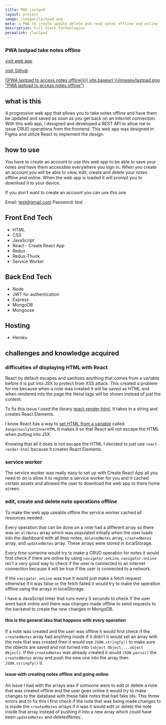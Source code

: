 ```yaml
---
title: PWA lastpad
layout: project
image: /images/lastpad.png
meta: a PWA to create update delete and read notes offline and online
description: Full Stack Technologies
permalink: /lastpad
---
```




### PWA lastpad take notes offline

<p class="project__intro">
 <a href="https://lastpad.herokuapp.com/">visit web app</a>
</p>
<p class="project__intro">
 <a href="https://github.com/colorlessenergy/lastpad">visit Github</a>
</p>


<a href="https://lastpad.herokuapp.com/">
   ![PWA lastpad to access notes offline]({{ site.baseurl }}/images/lastpad.png "PWA lastpad to access notes offline")
</a>


## what is this

A progressive web app that allows you to take notes offline and have them be updated and saved as soon as you get back on an internet connection. With this web app, I designed and developed a REST API to allow me to issue CRUD operations from the frontend. This web app was designed in Figma and utilize React to implement the design.

## how to use

You have to create an account to use this web app to be able to save your notes and have them accessible everywhere you sign in. When you create an account you will be able to view, edit, create and delete your notes offline and online. When the web app is loaded it will prompt you to download it to your device.

If you don't want to create an account you can use this one

Email: test@gmail.com Password: test


## Front End Tech

* HTML
* CSS
* JavaScript 
* React - Create React App
* Redux
* Redux-Thunk
* Service Worker

## Back End Tech

* Node
* JWT for authentication
* Express
* MongoDB
* Mongoose

## Hosting

* Heroku



## challenges and knowledge acquired



### difficulties of displaying HTML with React

React by default escapes and sanitizes anything that comes from a variable before it is put into JSX to protect from XSS attack. This created a problem for me because when a note was created it will be saved as HTML and when rendered into the page the literal tags will be shown instead of just the content.

To fix this issue I used the library [react-render-html](https://www.npmjs.com/package/react-render-html). It takes in a string and creates React Elements.

I know React has a way to [set HTML from a variable](https://reactjs.org/docs/dom-elements.html#dangerouslysetinnerhtml) called `dangerouslySetInnerHTML` It makes it so that React will not escape the HTML when putting into JSX. 

Knowing that all it does is not escape the HTML I decided to just use `react-render-html` because it creates React Elements.


### service worker

The service worker was really easy to set up with Create React App all you need to do is allow it to register a service worker for you and it cached certain assets and allowed the user to download the web app to there home screen.


### edit, create and delete note operations offline

To make the web app useable offline the service worker cached all resources needed.

Every operation that can be done on a note had a different array so there was an `allNotes` array which was populated initially when the user loads into the dashboard with all their notes, `deletedNotes` array, `createdNotes` array, and `updatedNotes` array. These arrays were stored in localStorage.

Every time someone would try to make a CRUD operation for notes it would first check if there are online by using `navigator.onLine`. `navigator.onLine` isn't a very good way to check if the user is connected to an internet connection because it will be true if the user is connected to a network.

If the `navigator.onLine` was true it would just make a fetch request otherwise if it was false or the fetch failed it would try to make the operation offline using the arrays in localStorage.

I have a JavaScript timer that runs every 5 seconds to check if the user went back online and there was changes made offline to send requests to the backend to create the new changes in MongoDB.

#### this is the general idea that happens with every operation

If a note was created and the user was offline it would first check if the `createdNotes` array had anything inside If It didn't it would set an array with the note that was created then it would use `JSON.stringfy()` to make sure the objects are saved and not turned into `[object Object,...object Object]`. If the `createdNotes` was already created it would `JSON.parse()` the `createdNotes` array and push the new one into the array then `JSON.stringfy()` it.


#### issue with creating notes offline and going online

An issue I had with the arrays was if someone were to edit or delete a note that was created offline and the user goes online it would try to make changes to the database with these fake notes that had fake Ids. This threw errors and to fix this I first check if the note that was being made changes to is inside the `createdNotes` arrays if it was it would edit or delete the note inside that array instead of pushing it into a new array which could have been `updatedNotes` and deletedNotes`.